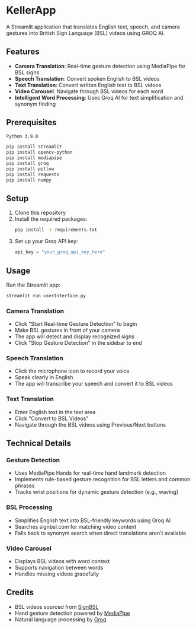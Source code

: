 # KellerApp

A Streamlit application that translates English text, speech, and camera gestures into British Sign Language (BSL) videos using GROQ AI.

## Features

- **Camera Translation**: Real-time gesture detection using MediaPipe for BSL signs
- **Speech Translation**: Convert spoken English to BSL videos
- **Text Translation**: Convert written English text to BSL videos
- **Video Carousel**: Navigate through BSL videos for each word
- **Intelligent Word Processing**: Uses Groq AI for text simplification and synonym finding

## Prerequisites
```bash
Python 3.9.0
```

```bash
pip install streamlit
pip install opencv-python
pip install mediapipe
pip install groq
pip install pillow
pip install requests
pip install numpy
```

## Setup

1. Clone this repository
2. Install the required packages:
   ```bash
   pip install -r requirements.txt
   ```
3. Set up your Groq API key:
   ```python
   api_key = "your_groq_api_key_here"
   ```

## Usage

Run the Streamlit app:
```bash
streamlit run userInterface.py
```

### Camera Translation
- Click "Start Real-time Gesture Detection" to begin
- Make BSL gestures in front of your camera
- The app will detect and display recognized signs
- Click "Stop Gesture Detection" in the sidebar to end

### Speech Translation
- Click the microphone icon to record your voice
- Speak clearly in English
- The app will transcribe your speech and convert it to BSL videos

### Text Translation
- Enter English text in the text area
- Click "Convert to BSL Videos" 
- Navigate through the BSL videos using Previous/Next buttons

## Technical Details

### Gesture Detection
- Uses MediaPipe Hands for real-time hand landmark detection
- Implements rule-based gesture recognition for BSL letters and common phrases
- Tracks wrist positions for dynamic gesture detection (e.g., waving)

### BSL Processing
- Simplifies English text into BSL-friendly keywords using Groq AI
- Searches signbsl.com for matching video content
- Falls back to synonym search when direct translations aren't available

### Video Carousel
- Displays BSL videos with word context
- Supports navigation between words
- Handles missing videos gracefully

## Credits

- BSL videos sourced from [SignBSL](https://www.signbsl.com/)
- Hand gesture detection powered by [MediaPipe](https://mediapipe.dev/)
- Natural language processing by [Groq](https://groq.com/)

